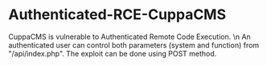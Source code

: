 # Authenticated-RCE-CuppaCMS
CuppaCMS is vulnerable to Authenticated Remote Code Execution. \n
An authenticated user can control both parameters (system and function) from "/api/index.php".
The exploit can be done using POST method.
